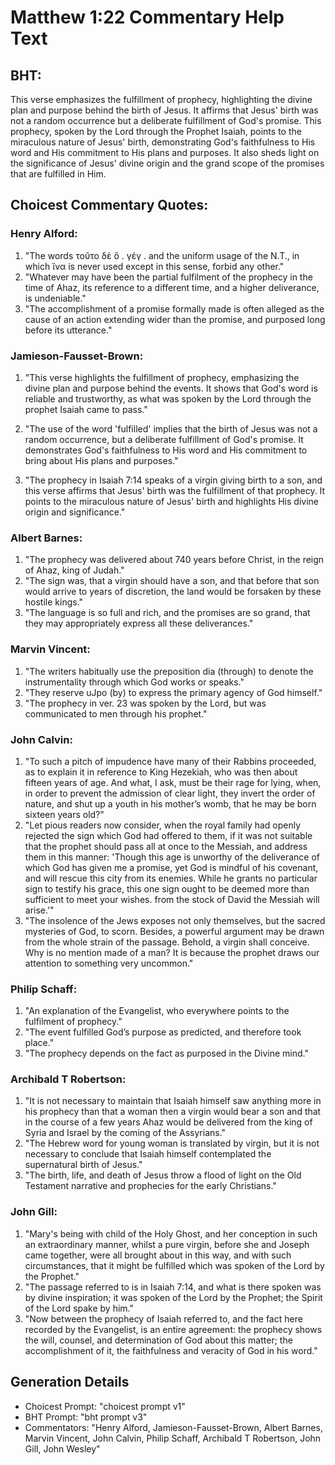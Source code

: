 # Matthew 1:22 Commentary Help Text

## BHT:
This verse emphasizes the fulfillment of prophecy, highlighting the divine plan and purpose behind the birth of Jesus. It affirms that Jesus' birth was not a random occurrence but a deliberate fulfillment of God's promise. This prophecy, spoken by the Lord through the Prophet Isaiah, points to the miraculous nature of Jesus' birth, demonstrating God's faithfulness to His word and His commitment to His plans and purposes. It also sheds light on the significance of Jesus' divine origin and the grand scope of the promises that are fulfilled in Him.

## Choicest Commentary Quotes:
### Henry Alford:
1. "The words τοῦτο δὲ ὅ . γέγ . and the uniform usage of the N.T., in which ἵνα is never used except in this sense, forbid any other."
2. "Whatever may have been the partial fulfilment of the prophecy in the time of Ahaz, its reference to a different time, and a higher deliverance, is undeniable."
3. "The accomplishment of a promise formally made is often alleged as the cause of an action extending wider than the promise, and purposed long before its utterance."

### Jamieson-Fausset-Brown:
1. "This verse highlights the fulfillment of prophecy, emphasizing the divine plan and purpose behind the events. It shows that God's word is reliable and trustworthy, as what was spoken by the Lord through the prophet Isaiah came to pass." 

2. "The use of the word 'fulfilled' implies that the birth of Jesus was not a random occurrence, but a deliberate fulfillment of God's promise. It demonstrates God's faithfulness to His word and His commitment to bring about His plans and purposes." 

3. "The prophecy in Isaiah 7:14 speaks of a virgin giving birth to a son, and this verse affirms that Jesus' birth was the fulfillment of that prophecy. It points to the miraculous nature of Jesus' birth and highlights His divine origin and significance."

### Albert Barnes:
1. "The prophecy was delivered about 740 years before Christ, in the reign of Ahaz, king of Judah."
2. "The sign was, that a virgin should have a son, and that before that son would arrive to years of discretion, the land would be forsaken by these hostile kings."
3. "The language is so full and rich, and the promises are so grand, that they may appropriately express all these deliverances."

### Marvin Vincent:
1. "The writers habitually use the preposition dia (through) to denote the instrumentality through which God works or speaks."
2. "They reserve uJpo (by) to express the primary agency of God himself."
3. "The prophecy in ver. 23 was spoken by the Lord, but was communicated to men through his prophet."

### John Calvin:
1. "To such a pitch of impudence have many of their Rabbins proceeded, as to explain it in reference to King Hezekiah, who was then about fifteen years of age. And what, I ask, must be their rage for lying, when, in order to prevent the admission of clear light, they invert the order of nature, and shut up a youth in his mother’s womb, that he may be born sixteen years old?"
2. "Let pious readers now consider, when the royal family had openly rejected the sign which God had offered to them, if it was not suitable that the prophet should pass all at once to the Messiah, and address them in this manner: 'Though this age is unworthy of the deliverance of which God has given me a promise, yet God is mindful of his covenant, and will rescue this city from its enemies. While he grants no particular sign to testify his grace, this one sign ought to be deemed more than sufficient to meet your wishes. from the stock of David the Messiah will arise.'"
3. "The insolence of the Jews exposes not only themselves, but the sacred mysteries of God, to scorn. Besides, a powerful argument may be drawn from the whole strain of the passage. Behold, a virgin shall conceive. Why is no mention made of a man? It is because the prophet draws our attention to something very uncommon."

### Philip Schaff:
1. "An explanation of the Evangelist, who everywhere points to the fulfilment of prophecy."
2. "The event fulfilled God’s purpose as predicted, and therefore took place."
3. "The prophecy depends on the fact as purposed in the Divine mind."

### Archibald T Robertson:
1. "It is not necessary to maintain that Isaiah himself saw anything more in his prophecy than that a woman then a virgin would bear a son and that in the course of a few years Ahaz would be delivered from the king of Syria and Israel by the coming of the Assyrians."
2. "The Hebrew word for young woman is translated by virgin, but it is not necessary to conclude that Isaiah himself contemplated the supernatural birth of Jesus."
3. "The birth, life, and death of Jesus throw a flood of light on the Old Testament narrative and prophecies for the early Christians."

### John Gill:
1. "Mary's being with child of the Holy Ghost, and her conception in such an extraordinary manner, whilst a pure virgin, before she and Joseph came together, were all brought about in this way, and with such circumstances, that it might be fulfilled which was spoken of the Lord by the Prophet."
2. "The passage referred to is in Isaiah 7:14, and what is there spoken was by divine inspiration; it was spoken of the Lord by the Prophet; the Spirit of the Lord spake by him."
3. "Now between the prophecy of Isaiah referred to, and the fact here recorded by the Evangelist, is an entire agreement: the prophecy shows the will, counsel, and determination of God about this matter; the accomplishment of it, the faithfulness and veracity of God in his word."


## Generation Details
- Choicest Prompt: "choicest prompt v1"
- BHT Prompt: "bht prompt v3"
- Commentators: "Henry Alford, Jamieson-Fausset-Brown, Albert Barnes, Marvin Vincent, John Calvin, Philip Schaff, Archibald T Robertson, John Gill, John Wesley"

